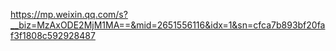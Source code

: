 https://mp.weixin.qq.com/s?__biz=MzAxODE2MjM1MA==&mid=2651556116&idx=1&sn=cfca7b893bf20faf3f1808c592928487
